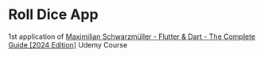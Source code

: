 # Roll Dice App 

1st application of [Maximilian Schwarzmüller - Flutter & Dart - The Complete Guide [2024 Edition]](https://www.udemy.com/course/learn-flutter-dart-to-build-ios-android-apps/) Udemy Course
